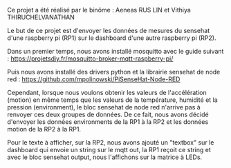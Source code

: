 Ce projet a été réalisé par le binôme : Aeneas RUS LIN et Vithiya THIRUCHELVANATHAN

Le but de ce projet est d'envoyer les données de mesures du sensehat d'une raspberry pi (RP1) sur le dashboard d'une autre raspberry pi (RP2).

Dans un premier temps, nous avons installé mosquitto avec le guide suivant : https://projetsdiy.fr/mosquitto-broker-mqtt-raspberry-pi/

Puis nous avons installé des drivers python et la librairie sensehat de node red : https://github.com/mpolinowski/PiSenseHat-Node-RED

Cependant, lorsque nous voulons obtenir les valeurs de l'accélération (motion) en même temps que les valeurs de la température, humidité et la pression (environment), le bloc sensehat de node red n'arrive pas à renvoyer ces deux groupes de données.
De ce fait, nous avons décidé d'envoyer les données environments de la RP1 à la RP2 et les données motion de la RP2 à la RP1.

Pour le texte à afficher, sur la RP2, nous avons ajouté un "textbox" sur le dashboard qui envoie un string sur le mqtt out, la RP1 reçoit ce string et avec le bloc sensehat output, nous l'affichons sur la matrice à LEDs.
